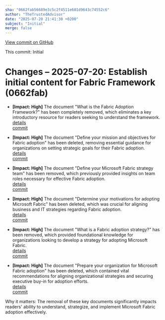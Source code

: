 ```yaml
---
sha: "0662fab56689e3c5c2f4511e601d9643c74552c6"
author: "TheTrustedAdvisor"
date: "2025-07-20 21:41:30 +0200"
subject: "Initial"
merge: false
---
```


[View commit on GitHub](https://github.com/TheTrustedAdvisor/FabricAdoptionFramework/commit/0662fab56689e3c5c2f4511e601d9643c74552c6)

This commit: Initial

# Changes – 2025-07-20: Establish initial content for Fabric Framework (0662fab)

- **[Impact: High]** The document "What is the Fabric Adoption Framework?" has been completely removed, which eliminates a key introductory resource for readers seeking to understand the framework.  
   [details](/docs/about/changes/2025-07-20-what-is-the-fabric-adoption-framework)  
   [commit](https://github.com/TheTrustedAdvisor/FabricAdoptionFramework/commit/0662fab56689e3c5c2f4511e601d9643c74552c6)

- **[Impact: High]** The document "Define your mission and objectives for Fabric adoption" has been deleted, removing essential guidance for organizations on setting strategic goals for their Fabric adoption.  
   [details](/docs/methodologies/1-strategy/changes/2025-07-20-define-your-mission-and-objectives)  
   [commit](https://github.com/TheTrustedAdvisor/FabricAdoptionFramework/commit/0662fab56689e3c5c2f4511e601d9643c74552c6)

- **[Impact: High]** The document "Define your Microsoft Fabric strategy team" has been removed, which previously provided insights on team roles necessary for effective Fabric adoption.  
   [details](/docs/methodologies/1-strategy/changes/2025-07-20-define-your-strategy-team)  
   [commit](https://github.com/TheTrustedAdvisor/FabricAdoptionFramework/commit/0662fab56689e3c5c2f4511e601d9643c74552c6)

- **[Impact: High]** The document "Determine your motivations for adopting Microsoft Fabric" has been deleted, which was crucial for aligning business and IT strategies regarding Fabric adoption.  
   [details](/docs/methodologies/1-strategy/changes/2025-07-20-determine-your-motivations)  
   [commit](https://github.com/TheTrustedAdvisor/FabricAdoptionFramework/commit/0662fab56689e3c5c2f4511e601d9643c74552c6)

- **[Impact: High]** The document "What is a Fabric adoption strategy?" has been removed, which provided foundational knowledge for organizations looking to develop a strategy for adopting Microsoft Fabric.  
   [details](/docs/methodologies/1-strategy/changes/2025-07-20-overview)  
   [commit](https://github.com/TheTrustedAdvisor/FabricAdoptionFramework/commit/0662fab56689e3c5c2f4511e601d9643c74552c6)

- **[Impact: High]** The document "Prepare your organization for Microsoft Fabric adoption" has been deleted, which contained vital recommendations for aligning organizational strategies and securing executive buy-in for adoption efforts.  
   [details](/docs/methodologies/1-strategy/changes/2025-07-20-prepare-your-organization)  
   [commit](https://github.com/TheTrustedAdvisor/FabricAdoptionFramework/commit/0662fab56689e3c5c2f4511e601d9643c74552c6)

Why it matters: The removal of these key documents significantly impacts readers' ability to understand, strategize, and implement Microsoft Fabric adoption effectively.
